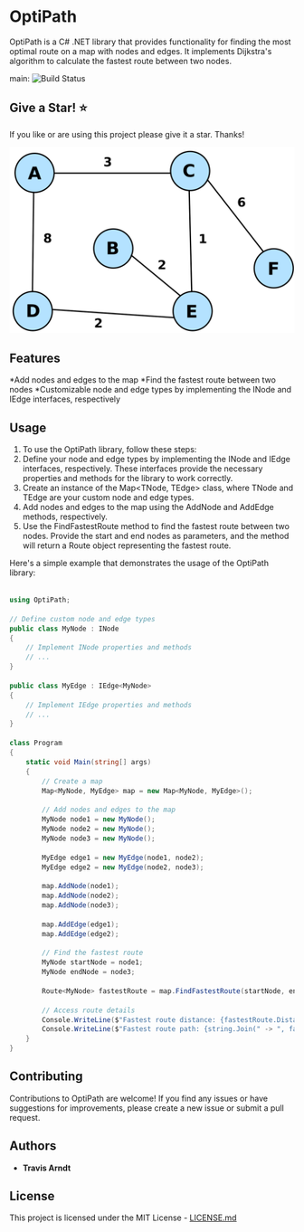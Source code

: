 # OptiPath
OptiPath is a C# .NET library that provides functionality for finding the most optimal route on a map with nodes and edges. It implements Dijkstra's algorithm to calculate the fastest route between two nodes.

main: ![Build Status](https://github.com/Tmarndt1/XReflect/workflows/.NET/badge.svg?branch=main)

## Give a Star! :star:

If you like or are using this project please give it a star. Thanks!


![Alt text](./graph.png)

## Features
*Add nodes and edges to the map
*Find the fastest route between two nodes
*Customizable node and edge types by implementing the INode and IEdge<TNode> interfaces, respectively

<!-- ## Usage
To use XReflect in your project, follow these steps: -->

<!-- 1. Define your source and destination objects.
2. Configure the mapping rules using the XMapper fluent API.
3. Perform the object mapping using the Run method. -->

## Usage
1. To use the OptiPath library, follow these steps:
2. Define your node and edge types by implementing the INode and IEdge<TNode> interfaces, respectively. These interfaces provide the necessary properties and methods for the library to work correctly.
3. Create an instance of the Map<TNode, TEdge> class, where TNode and TEdge are your custom node and edge types.
4. Add nodes and edges to the map using the AddNode and AddEdge methods, respectively.
5. Use the FindFastestRoute method to find the fastest route between two nodes. Provide the start and end nodes as parameters, and the method will return a Route<TNode> object representing the fastest route.

Here's a simple example that demonstrates the usage of the OptiPath library:

```csharp

using OptiPath;

// Define custom node and edge types
public class MyNode : INode
{
    // Implement INode properties and methods
    // ...
}

public class MyEdge : IEdge<MyNode>
{
    // Implement IEdge properties and methods
    // ...
}

class Program
{
    static void Main(string[] args)
    {
        // Create a map
        Map<MyNode, MyEdge> map = new Map<MyNode, MyEdge>();

        // Add nodes and edges to the map
        MyNode node1 = new MyNode();
        MyNode node2 = new MyNode();
        MyNode node3 = new MyNode();

        MyEdge edge1 = new MyEdge(node1, node2);
        MyEdge edge2 = new MyEdge(node2, node3);

        map.AddNode(node1);
        map.AddNode(node2);
        map.AddNode(node3);

        map.AddEdge(edge1);
        map.AddEdge(edge2);

        // Find the fastest route
        MyNode startNode = node1;
        MyNode endNode = node3;

        Route<MyNode> fastestRoute = map.FindFastestRoute(startNode, endNode);

        // Access route details
        Console.WriteLine($"Fastest route distance: {fastestRoute.Distance}");
        Console.WriteLine($"Fastest route path: {string.Join(" -> ", fastestRoute.Path)}");
    }
}

```
## Contributing
Contributions to OptiPath are welcome! If you find any issues or have suggestions for improvements, please create a new issue or submit a pull request.

## Authors

- **Travis Arndt**

## License

This project is licensed under the MIT License - [LICENSE.md](LICENSE)
